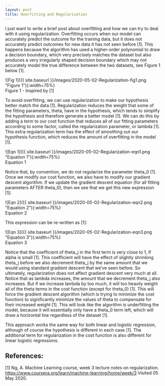 ```yaml
--- 
layout: post
title: Overfitting and Regularization
---
```


I just want to write a brief post about overfitting and how we can try to deal with it using regularization. Overfitting occurs when our model can accurately predict the outcome for the training data, but it does not accurately predict outcomes for new data it has not seen before [1]. This happens because the algorithm has used a higher-order polynomial to draw a decision boundary, which very precisely matches the dataset but also produces a very irregularly shaped decision boundary which may not accurately model the true difference between the two datasets, see Figure 1 below [1]. 

![Fig 1]({{ site.baseurl }}/images/2020-05-02-Regularization-fig1.png "Figure 1"){:width=75%}     
Figure 1 - Inspired by [1]

To avoid overfitting, we can use regularization to make our hypothesis better match the data [1]. Regularization reduces the weight that some of the fitting parameters, theta, have in the hypothesis, which tends to simplify the hypothesis and therefore generate a better model [1]. We can do this by adding a term to our cost function that reduces all of our fitting parameters according to some factor, called the regularization parameter, or lambda [1]. This extra regularization term has the effect of smoothing out our hypothesis function, which reduces the amount of overfitting in the model [1]. 

![Eqn 1]({{ site.baseurl }}/images/2020-05-02-Regularization-eqn1.png "Equation 1"){:width=75%}     
Equation 1 

Notice that, by convention, we do not regularize the parameter theta_0 [1]. Once we modify our cost function, we also have to modify our gradient descent algorithm. If we update the gradient descent equation (for all fitting parameters AFTER theta_0), then we see that we get this new expression [1]: 

![Eqn 2]({{ site.baseurl }}/images/2020-05-02-Regularization-eqn2.png "Equation 2"){:width=75%}     
Equation 2 

This expression can be re-written as [1]: 
 
![Eqn 3]({{ site.baseurl }}/images/2020-05-02-Regularization-eqn3.png "Equation 3"){:width=75%}     
Equation 3 

Notice that the coefficient of theta_j in the first term is very close to 1, if alpha is small [1]. This coefficient will have the effect of slightly shrinking theta_j before we also decrement theta_j by the same amount that we would using standard gradient descent that we’ve seen before. So ultimately, regularization does not affect gradient descent very much at all. Notice that as lambda increases, the amount that we decrement theta_j also increases. But if we increase lambda by too much, it will too heavily weight all of the theta terms in the cost function (except for theta_0) [1]. This will force the gradient descent algorithm (which is trying to minimize the cost function) to significantly minimize the values of theta to compensate for their increased weight [1]. This will look like the algorithm is underfitting the model, because it will essentially only have a theta_0 term left, which will draw a horizontal line regardless of the dataset [1]. 

This approach works the same way for both linear and logistic regression, although of course the hypothesis is different in each case [1]. The additional term for regularization in the cost function is also different for linear logistic regressions. 

## References: 

[1] Ng, A. Machine Learning course, week 3 lecture notes on regularization. <https://www.coursera.org/learn/machine-learning/home/week/3> Visited 05 May 2020. 

